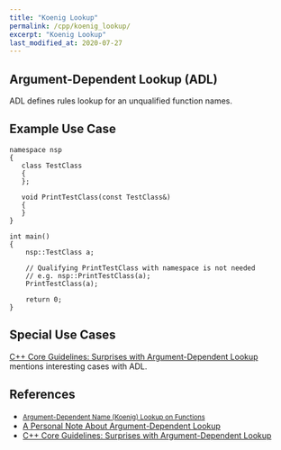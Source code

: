 ```yaml
---
title: "Koenig Lookup"
permalink: /cpp/koenig_lookup/
excerpt: "Koenig Lookup"
last_modified_at: 2020-07-27
---
```


## Argument-Dependent Lookup (ADL)
  
ADL defines rules lookup for an unqualified function names.

## Example Use Case

```
namespace nsp
{
   class TestClass
   {
   };

   void PrintTestClass(const TestClass&)
   {
   }
}

int main()
{
    nsp::TestClass a;

    // Qualifying PrintTestClass with namespace is not needed
    // e.g. nsp::PrintTestClass(a);
    PrintTestClass(a);

    return 0;
}
```

## Special Use Cases

[C++ Core Guidelines: Surprises with Argument-Dependent Lookup](https://www.modernescpp.com/index.php/c-core-guidelines-argument-dependent-lookup-or-koenig-lookup) mentions interesting cases with ADL.

## References
* <small>[Argument-Dependent Name (Koenig) Lookup on Functions](https://docs.microsoft.com/en-us/cpp/cpp/argument-dependent-name-koenig-lookup-on-functions?view=vs-2019)</small>
* [A Personal Note About Argument-Dependent Lookup](https://www.drdobbs.com/cpp/a-personal-note-about-argument-dependent/232901443)
* [C++ Core Guidelines: Surprises with Argument-Dependent Lookup](https://www.modernescpp.com/index.php/c-core-guidelines-argument-dependent-lookup-or-koenig-lookup)